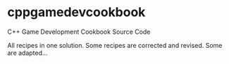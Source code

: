 # cppgamedevcookbook
C++ Game Development Cookbook Source Code

All recipes in one solution. Some recipes are corrected and revised. Some are adapted...
